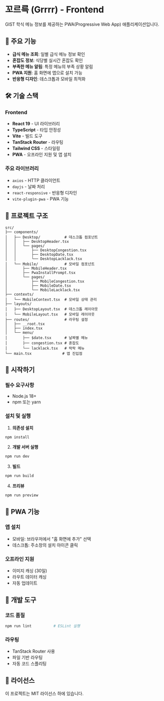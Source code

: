 # 꼬르륵 (Grrrr) - Frontend

GIST 학식 메뉴 정보를 제공하는 PWA(Progressive Web App) 애플리케이션입니다.

## 📱 주요 기능

- **급식 메뉴 조회**: 일별 급식 메뉴 정보 확인
- **혼잡도 정보**: 식당별 실시간 혼잡도 확인
- **부족한 메뉴 알림**: 특정 메뉴의 부족 상황 알림
- **PWA 지원**: 홈 화면에 앱으로 설치 가능
- **반응형 디자인**: 데스크톱과 모바일 최적화

## 🛠 기술 스택

### Frontend
- **React 19** - UI 라이브러리
- **TypeScript** - 타입 안정성
- **Vite** - 빌드 도구
- **TanStack Router** - 라우팅
- **Tailwind CSS** - 스타일링
- **PWA** - 오프라인 지원 및 앱 설치

### 주요 라이브러리
- `axios` - HTTP 클라이언트
- `dayjs` - 날짜 처리
- `react-responsive` - 반응형 디자인
- `vite-plugin-pwa` - PWA 기능

## 📁 프로젝트 구조

```
src/
├── components/
│   ├── Desktop/           # 데스크톱 컴포넌트
│   │   ├── DesktopHeader.tsx
│   │   └── pages/
│   │       ├── DesktopCongestion.tsx
│   │       ├── DesktopDate.tsx
│   │       └── DesktopLacklack.tsx
│   └── Mobile/            # 모바일 컴포넌트
│       ├── MobileHeader.tsx
│       ├── PwaInstallPrompt.tsx
│       └── pages/
│           ├── MobileCongestion.tsx
│           ├── MobileDate.tsx
│           └── MobileLacklack.tsx
├── contexts/
│   └── MobileContext.tsx  # 모바일 상태 관리
├── layouts/
│   ├── DesktopLayout.tsx  # 데스크톱 레이아웃
│   └── MobileLayout.tsx   # 모바일 레이아웃
├── routes/                # 라우팅 설정
│   ├── __root.tsx
│   ├── index.tsx
│   └── menu/
│       ├── $date.tsx      # 날짜별 메뉴
│       ├── congestion.tsx # 혼잡도
│       └── lacklack.tsx   # 락락 메뉴
└── main.tsx              # 앱 진입점
```

## 🚀 시작하기

### 필수 요구사항
- Node.js 18+ 
- npm 또는 yarn

### 설치 및 실행

1. **의존성 설치**
```bash
npm install
```

2. **개발 서버 실행**
```bash
npm run dev
```

3. **빌드**
```bash
npm run build
```

4. **프리뷰**
```bash
npm run preview
```

## 📱 PWA 기능

### 앱 설치
- 모바일: 브라우저에서 "홈 화면에 추가" 선택
- 데스크톱: 주소창의 설치 아이콘 클릭

### 오프라인 지원
- 이미지 캐싱 (30일)
- 라우트 데이터 캐싱
- 자동 업데이트

## 🔧 개발 도구

### 코드 품질
```bash
npm run lint          # ESLint 실행
```

### 라우팅
- TanStack Router 사용
- 파일 기반 라우팅
- 자동 코드 스플리팅

## 📄 라이선스

이 프로젝트는 MIT 라이선스 하에 있습니다.